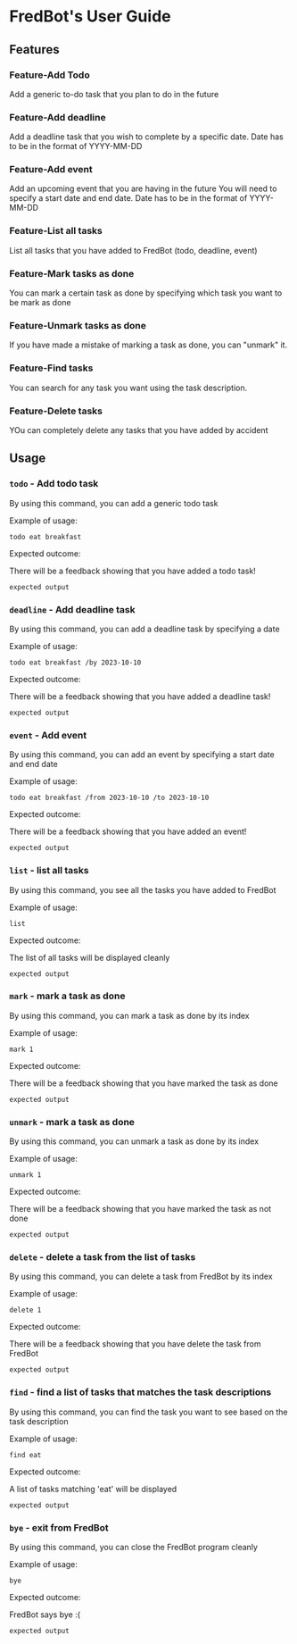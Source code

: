 
# FredBot's User Guide

## Features 

### Feature-Add Todo

Add a generic to-do task that you plan to do in the future

### Feature-Add deadline

Add a deadline task that you wish to complete by a specific date.
Date has to be in the format of YYYY-MM-DD

### Feature-Add event

Add an upcoming event that you are having in the future
You will need to specify a start date and end date.
Date has to be in the format of YYYY-MM-DD

### Feature-List all tasks

List all tasks that you have added to FredBot (todo, deadline, event)

### Feature-Mark tasks as done

You can mark a certain task as done by specifying which task you want to be mark as done

### Feature-Unmark tasks as done

If you have made a mistake of marking a task as done, you can "unmark" it.

### Feature-Find tasks

You can search for any task you want using the task description.

### Feature-Delete tasks

YOu can completely delete any tasks that you have added by accident

## Usage

### `todo` - Add todo task

By using this command, you can add a generic todo task

Example of usage: 

`todo eat breakfast`

Expected outcome:

There will be a feedback showing that you have added a todo task!

```
expected output
```

### `deadline` - Add deadline task

By using this command, you can add a deadline task by specifying a date

Example of usage:

`todo eat breakfast /by 2023-10-10`

Expected outcome:

There will be a feedback showing that you have added a deadline task!

```
expected output
```

### `event` - Add event

By using this command, you can add an event by specifying a start date and end date

Example of usage:

`todo eat breakfast /from 2023-10-10 /to 2023-10-10`

Expected outcome:

There will be a feedback showing that you have added an event!

```
expected output
```

### `list` - list all tasks

By using this command, you see all the tasks you have added to FredBot

Example of usage:

`list`

Expected outcome:

The list of all tasks will be displayed cleanly

```
expected output
```

### `mark` - mark a task as done

By using this command, you can mark a task as done by its index

Example of usage:

`mark 1`

Expected outcome:

There will be a feedback showing that you have marked the task as done

```
expected output
```

### `unmark` - mark a task as done

By using this command, you can unmark a task as done by its index

Example of usage:

`unmark 1`

Expected outcome:

There will be a feedback showing that you have marked the task as not done

```
expected output
```

### `delete` - delete a task from the list of tasks

By using this command, you can delete a task from FredBot by its index

Example of usage:

`delete 1`

Expected outcome:

There will be a feedback showing that you have delete the task from FredBot

```
expected output
```

### `find` - find a list of tasks that matches the task descriptions

By using this command, you can find the task you want to see based on the task description

Example of usage:

`find eat`

Expected outcome:

A list of tasks matching 'eat' will be displayed

```
expected output
```

### `bye` - exit from FredBot

By using this command, you can close the FredBot program cleanly

Example of usage:

`bye`

Expected outcome:

FredBot says bye :(

```
expected output
```